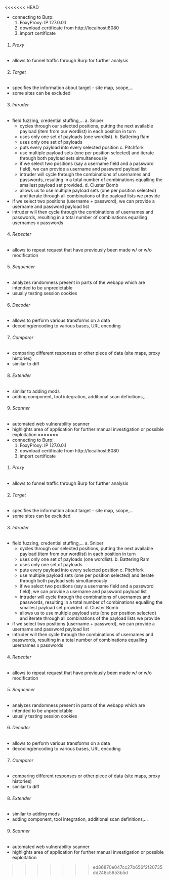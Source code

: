 <<<<<<< HEAD
- connecting to Burp:
	1. FoxyProxy: IP 127.0.0.1
	2. download certificate from http://localhost:8080
	3. import certificate

1. ###### Proxy
- allows to funnel traffic through Burp for further analysis
2. ###### Target
- specifies the information about target - site map, scope,...
- some sites can be excluded
3. ###### Intruder
- field fuzzing, credential stuffing,...
	a. Sniper 
	- cycles through our selected positions, putting the next available payload (item from our wordlist) in each position in turn
	- uses only one set of payloads (one wordlist).
	b. Battering Ram
	- uses only one set of payloads
	- puts every payload into every selected position
	c. Pitchfork
	- use multiple payload sets (one per position selected) and iterate through both payload sets simultaneously
	- if we select two positions (say a username field and a password field), we can provide a username and password payload list
	- intruder will cycle through the combinations of usernames and passwords, resulting in a total number of combinations equalling the smallest payload set provided. 
	d. Cluster Bomb
	- allows us to use multiple payload sets (one per position selected) and iterate through all combinations of the payload lists we provide
- if we select two positions (username + password), we can provide a username and password payload list
- intruder will then cycle through the combinations of usernames and passwords, resulting in a total number of combinations equalling usernames x passwords
4. ###### Repeater
- allows to repeat request that have previously been made w/ or w/o modification
5. ###### Sequencer
- analyzes randomness present in parts of the webapp which are intended to be unpredictable
- usually testing session cookies
6. ###### Decoder
- allows to perform various transforms on a data
- decoding/encoding to various bases, URL encoding 
7. ###### Comparer
- comparing different responses or other piece of data (site maps, proxy histories)
- similar to diff
8. ###### Extender
- similar to adding mods
- adding component, tool integration, additional scan definitions,...
9. ###### Scanner
- automated web vulnerability scanner
- highlights area of application for further manual investigation or possible exploitation
=======
- connecting to Burp:
	1. FoxyProxy: IP 127.0.0.1
	2. download certificate from http://localhost:8080
	3. import certificate

1. ###### Proxy
- allows to funnel traffic through Burp for further analysis
2. ###### Target
- specifies the information about target - site map, scope,...
- some sites can be excluded
3. ###### Intruder
- field fuzzing, credential stuffing,...
	a. Sniper 
	- cycles through our selected positions, putting the next available payload (item from our wordlist) in each position in turn
	- uses only one set of payloads (one wordlist).
	b. Battering Ram
	- uses only one set of payloads
	- puts every payload into every selected position
	c. Pitchfork
	- use multiple payload sets (one per position selected) and iterate through both payload sets simultaneously
	- if we select two positions (say a username field and a password field), we can provide a username and password payload list
	- intruder will cycle through the combinations of usernames and passwords, resulting in a total number of combinations equalling the smallest payload set provided. 
	d. Cluster Bomb
	- allows us to use multiple payload sets (one per position selected) and iterate through all combinations of the payload lists we provide
- if we select two positions (username + password), we can provide a username and password payload list
- intruder will then cycle through the combinations of usernames and passwords, resulting in a total number of combinations equalling usernames x passwords
4. ###### Repeater
- allows to repeat request that have previously been made w/ or w/o modification
5. ###### Sequencer
- analyzes randomness present in parts of the webapp which are intended to be unpredictable
- usually testing session cookies
6. ###### Decoder
- allows to perform various transforms on a data
- decoding/encoding to various bases, URL encoding 
7. ###### Comparer
- comparing different responses or other piece of data (site maps, proxy histories)
- similar to diff
8. ###### Extender
- similar to adding mods
- adding component, tool integration, additional scan definitions,...
9. ###### Scanner
- automated web vulnerability scanner
- highlights area of application for further manual investigation or possible exploitation
>>>>>>> ed86870e047cc27b656f2f20735dd248c5953b5d
